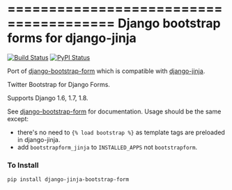 =======================================
Django bootstrap forms for django-jinja
=======================================

[![Build Status](https://travis-ci.org/samuelcolvin/django-jinja-bootstrap-form.svg?branch=master&style=flat)](https://travis-ci.org/samuelcolvin/django-jinja-bootstrap-form)
[![PyPI Status](https://img.shields.io/pypi/v/django-jinja-bootstrap-form.svg?style=flat)](https://pypi.python.org/pypi/django-jinja-bootstrap-form)

Port of [django-bootstrap-form](https://github.com/tzangms/django-bootstrap-form) which is compatible with 
[django-jinja](https://github.com/niwibe/django-jinja).

Twitter Bootstrap for Django Forms.

Supports Django 1.6, 1.7, 1.8.

See [django-bootstrap-form](https://github.com/tzangms/django-bootstrap-form) for documentation. Usage should
be the same except:
* there's no need to `{% load bootstrap %}`  as template tags are preloaded in django-jinja.
* add `bootstrapform_jinja` to `INSTALLED_APPS` not `bootstrapform`.

### To Install

    pip install django-jinja-bootstrap-form
